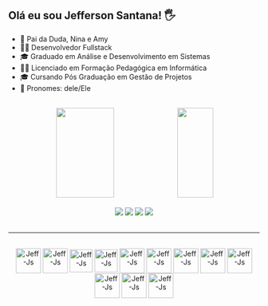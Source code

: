 ## Olá eu sou Jefferson Santana! 🖐

- 👧 Pai da Duda, Nina e Amy
- 👩‍💻 Desenvolvedor Fullstack 
- 🎓 Graduado em Análise e Desenvolvimento em Sistemas
- 👨‍🏫 Licenciado em Formação Pedagógica em Informática
- 🎓 Cursando Pós Graduação em Gestão de Projetos
- 🙂 Pronomes: dele/Ele
<br>

<div align="center">
 <img height="180em" width="48%" src="https://github-readme-stats.vercel.app/api?username=JeffersonSantanaHorbach&show_icons=true&theme=radical"/> 
 <img height="180em" width="38%" src="https://github-readme-stats.vercel.app/api/top-langs?username=JeffersonSantanaHorbach&layout=donut-vertical&langs_count=16&theme=radical"/> 
</div>
<br>


<div align="center">
 <a href="https://www.linkedin.com/in/jeffersoncsantana/" target="_blank"><img src="https://img.shields.io/badge/LinkedIn-0077B5?style=for-the-badge&logo=linkedin&logoColor=white target="_blank"></a> 
    <a href="https://discord.gg/https://discord.gg/ySysHWhUUw" target="_blank"><img src="https://img.shields.io/badge/Discord-7289DA?style=for-the-badge&logo=discord&logoColor=white" target="_blank"></a> 
    <a href="jefferson.s.horbach@gmail.com"><img src="https://img.shields.io/badge/Gmail-D14836?style=for-the-badge&logo=gmail&logoColor=white" target="_blank"></a>
    <a href ="https://api.whatsapp.com/send?phone=555547988809922"><img src="https://img.shields.io/badge/WhatsApp-25D366?style=for-the-badge&logo=whatsapp&logoColor=white" target="_blank"></a>
</div>  
<br>
<hr>

<div align="center"><br>
    <img align="center" alt="Jeff-Js" height="50" width="50" src="https://cdn.jsdelivr.net/gh/devicons/devicon/icons/html5/html5-original-wordmark.svg" />       
    <img align="center" alt="Jeff-Js" height="50" width="50" src="https://cdn.jsdelivr.net/gh/devicons/devicon/icons/css3/css3-original-wordmark.svg" />      
    <img align="center" alt="Jeff-Js" height="46" width="46" src="https://cdn.jsdelivr.net/gh/devicons/devicon/icons/javascript/javascript-original.svg"/>
    <img align="center" alt="Jeff-Js" height="46" width="46" src="https://cdn.jsdelivr.net/gh/devicons/devicon/icons/bootstrap/bootstrap-original.svg"/>
    <img align="center" alt="Jeff-Js" height="50" width="50" src="https://cdn.jsdelivr.net/gh/devicons/devicon/icons/angularjs/angularjs-original.svg" />              
    <img align="center" alt="Jeff-Js" height="50" width="50" src="https://cdn.jsdelivr.net/gh/devicons/devicon/icons/java/java-original.svg" />
    <img align="center" alt="Jeff-Js" height="50" width="50" src="https://cdn.jsdelivr.net/gh/devicons/devicon/icons/spring/spring-original-wordmark.svg" />
    <img align="center" alt="Jeff-Js" height="50" width="50" src="https://cdn.jsdelivr.net/gh/devicons/devicon/icons/mysql/mysql-original-wordmark.svg" />
    <img align="center" alt="Jeff-Js" height="50" width="50" src="https://cdn.jsdelivr.net/gh/devicons/devicon/icons/selenium/selenium-original.svg" />
    <img align="center" alt="Jeff-Js" height="50" width="50" src="https://cdn.jsdelivr.net/gh/devicons/devicon/icons/tomcat/tomcat-original.svg" />
    <img align="center" alt="Jeff-Js" height="50" width="50" src="https://cdn.jsdelivr.net/gh/devicons/devicon/icons/react/react-original.svg"/>
   <img align="center" alt="Jeff-Js" height="50" width="50" src="https://cdn.jsdelivr.net/gh/devicons/devicon/icons/vagrant/vagrant-original.svg"/>
      
</div>
